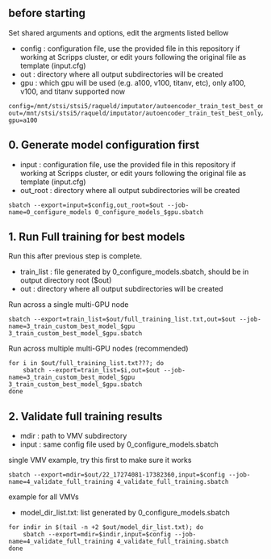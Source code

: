 
## before starting
Set shared arguments and options, edit the argments listed bellow

- config : configuration file, use the provided file in this repository if working at Scripps cluster, or edit yours following the original file as template (input.cfg)
- out : directory where all output subdirectories will be created
- gpu : which gpu will be used (e.g. a100, v100, titanv, etc), only a100, v100, and titanv supported now

```
config=/mnt/stsi/stsi5/raqueld/imputator/autoencoder_train_test_best_only/input.cfg
out=/mnt/stsi/stsi5/raqueld/imputator/autoencoder_train_test_best_only/cad_190822_models
gpu=a100
```

## 0. Generate model configuration first

- input : configuration file, use the provided file in this repository if working at Scripps cluster, or edit yours following the original file as template (input.cfg)
- out_root : directory where all output subdirectories will be created

```
sbatch --export=input=$config,out_root=$out --job-name=0_configure_models 0_configure_models_$gpu.sbatch
```

## 1. Run Full training for best models

Run this after previous step is complete.

- train_list : file generated by 0_configure_models.sbatch, should be in output directory root ($out)
- out : directory where all output subdirectories will be created

Run across a single multi-GPU node

```
sbatch --export=train_list=$out/full_training_list.txt,out=$out --job-name=3_train_custom_best_model_$gpu 3_train_custom_best_model_$gpu.sbatch
```

Run across multiple multi-GPU nodes (recommended)

```
for i in $out/full_training_list.txt???; do
    sbatch --export=train_list=$i,out=$out --job-name=3_train_custom_best_model_$gpu 3_train_custom_best_model_$gpu.sbatch
done
```

## 2. Validate full training results

- mdir : path to VMV subdirectory
- input : same config file used by 0_configure_models.sbatch

single VMV example, try this first to make sure it works

```
sbatch --export=mdir=$out/22_17274081-17382360,input=$config --job-name=4_validate_full_training 4_validate_full_training.sbatch
```

example for all VMVs

- model_dir_list.txt: list generated by 0_configure_models.sbatch
```
for indir in $(tail -n +2 $out/model_dir_list.txt); do
    sbatch --export=mdir=$indir,input=$config --job-name=4_validate_full_training 4_validate_full_training.sbatch
done
```
